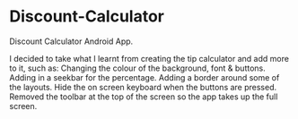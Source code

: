 # Discount-Calculator
Discount Calculator Android App. 

I decided to take what I learnt from creating the tip calculator and add more to it, such as: Changing the colour of the background, font &amp; buttons. Adding in a seekbar for the percentage. Adding a border around some of the layouts. Hide the on screen keyboard when the buttons are pressed. Removed the toolbar at the top of the screen so the app takes up the full screen.
